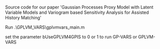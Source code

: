 Source code for our paper 'Gaussian Processes Proxy Model with Latent Variable Models and Variogram based Sensitivity Analysis for Assisted History Matching'

Run .\GPLVM_VARS\gplvmvars_main.m

set the parameter bUseGPLVM4GPIS to 0 or 1 to run GP-VARS or GPLVM-VARS